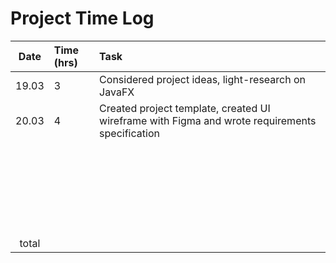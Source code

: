 # Project Time Log

| Date  | Time (hrs) | Task                                                                                           |
| :---: | :--------- | :--------------------------------------------------------------------------------------------- |
| 19.03 | 3          | Considered project ideas, light-research on JavaFX                                             |  |
| 20.03 | 4          | Created project template, created UI wireframe with Figma and wrote requirements specification |
|       |            |                                                                                                |
|       |            |                                                                                                |
|       |            |                                                                                                |
|       |            |                                                                                                |
|       |            |                                                                                                |
|       |            |                                                                                                |
|       |            |                                                                                                |
|       |            |                                                                                                |
|       |            |                                                                                                |
|       |            |                                                                                                |
|       |            |                                                                                                |
|       |            |                                                                                                |
|       |            |                                                                                                |
|       |            |                                                                                                |
|       |            |                                                                                                |
|       |            |                                                                                                |
|       |            |                                                                                                | ---------- |
|       |            |
|       |            |                                                                                                |
|       |            |
|       |            |                                                                                                |
|       |            |                                                                                                |
|       |            |                                                                                                |
|       |            |                                                                                                |
|       |            |                                                                                                |
| total |            |
